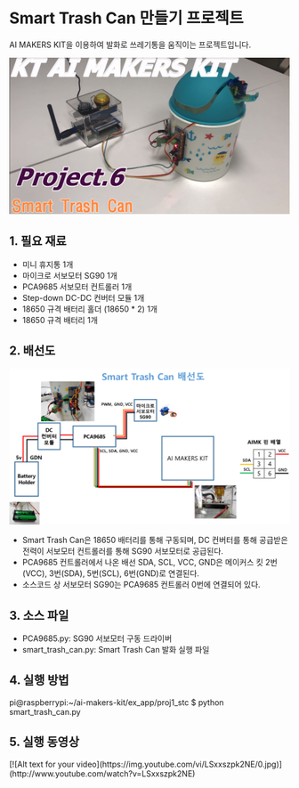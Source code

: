 # Smart Trash Can 만들기 프로젝트
AI MAKERS KIT을 이용하여 발화로 쓰레기통을 움직이는 프로젝트입니다.

![Title_image](https://github.com/make1everything1hj/code_factory/blob/master/smart_trash_can.png)
## 1. 필요 재료
* 미니 휴지통 1개
* 마이크로 서보모터 SG90 1개
* PCA9685 서보모터 컨트롤러 1개
* Step-down DC-DC 컨버터 모듈 1개
* 18650 규격 배터리 홀더 (18650 * 2) 1개
* 18650 규격 배터리 1개

## 2. 배선도
![curcuit](https://github.com/make1everything1hj/code_factory/blob/master/circuit_line2.png)


* Smart Trash Can은 18650 배터리를 통해 구동되며, DC 컨버터를 통해 공급받은 전력이 서보모터 컨트롤러를 통해 SG90 서보모터로 공급된다.
* PCA9685 컨트롤러에서 나온 배선 SDA, SCL, VCC, GND은 메이커스 킷 2번(VCC), 3번(SDA), 5번(SCL), 6번(GND)로 연결된다.
* 소스코드 상 서보모터 SG90는 PCA9685 컨트롤러 0번에 연결되어 있다.


## 3. 소스 파일
* PCA9685.py: SG90 서보모터 구동 드라이버 
* smart_trash_can.py: Smart Trash Can 발화 실행 파일

## 4. 실행 방법
pi@raspberrypi:~/ai-makers-kit/ex_app/proj1_stc $ python smart_trash_can.py

## 5. 실행 동영상
<div class="center"> [![Alt text for your video](https://img.youtube.com/vi/LSxxszpk2NE/0.jpg)](http://www.youtube.com/watch?v=LSxxszpk2NE) </div>

